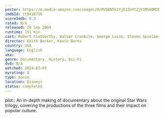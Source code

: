 ```yaml
---
poster: https://m.media-amazon.com/images/M/MV5BNTk1YjE1ZmYtZjY1MS00M2NlLTk0MjUtYjQ1MDBjYmZhNzQwXkEyXkFqcGdeQXVyNTAyODkwOQ@@._V1_SX300.jpg 
imdbId: tt0416716 
scoreImdb: 8.3 
rated: N/A
released: 20 Sep 2004 
runtime: 151 min 
cast: Robert Clotworthy, Walter Cronkite, George Lucas, Steven Spielberg 
director: Edith Becker, Kevin Burns 
country: USA
language: English
aka:
genre: Documentary, History, Sci-Fi 
dvd: N/A
watched: 2024-03-03
myrating: 8
type: movie
location: Disney+
status: completed
---
```


plot:: An in-depth making of documentary about the original Star Wars trilogy, covering the productions of the three films and their impact on popular culture.
